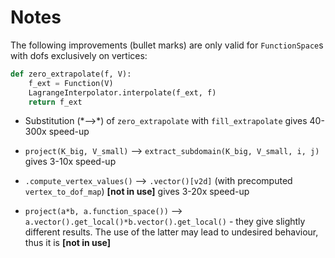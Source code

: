 # Notes

The following improvements (bullet marks) are only valid for
`FunctionSpace`s with dofs exclusively on vertices:

```python
def zero_extrapolate(f, V):
    f_ext = Function(V)
    LagrangeInterpolator.interpolate(f_ext, f)
    return f_ext
```

* Substitution (\*-->\*) of `zero_extrapolate` with `fill_extrapolate`
gives 40-300x speed-up
* `project(K_big, V_small)` --> `extract_subdomain(K_big, V_small, i, j)`
gives 3-10x speed-up
* `.compute_vertex_values()` --> `.vector()[v2d]`
(with precomputed `vertex_to_dof_map`) **[not in use]**
gives 3-20x speed-up


* `project(a*b, a.function_space())` --> 
`a.vector().get_local()*b.vector().get_local()` - they give slightly different
results. The use of the latter may lead to undesired behaviour, thus it is
**[not in use]**
